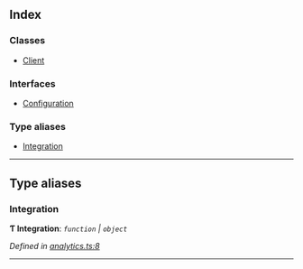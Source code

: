 

## Index

### Classes

* [Client](classes/analytics.client.md)

### Interfaces

* [Configuration](interfaces/analytics.configuration.md)

### Type aliases

* [Integration](#integration)

---

## Type aliases

<a id="integration"></a>

###  Integration

**Ƭ Integration**: *`function` \| `object`*

*Defined in [analytics.ts:8](https://github.com/adkenyon/analytics-react-native/blob/master/packages/core/src/analytics.ts#L8)*

___

